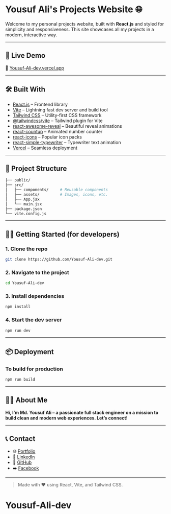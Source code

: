 # Yousuf Ali's Projects Website 🌐

Welcome to my personal projects website, built with **React.js** and styled for simplicity and responsiveness. This site showcases all my projects in a modern, interactive way.

---

## 🚀 Live Demo

🔗 [Yousuf-Ali-dev.vercel.app](https://Yousuf-Ali-dev.vercel.app)

---

## 🛠️ Built With

- [React.js](https://reactjs.org/) – Frontend library
- [Vite](https://vitejs.dev/) – Lightning fast dev server and build tool
- [Tailwind CSS](https://tailwindcss.com/) – Utility-first CSS framework
- [@tailwindcss/vite](https://www.npmjs.com/package/@tailwindcss/vite) – Tailwind plugin for Vite
- [react-awesome-reveal](https://www.npmjs.com/package/react-awesome-reveal) – Beautiful reveal animations
- [react-countup](https://www.npmjs.com/package/react-countup) – Animated number counter
- [react-icons](https://react-icons.github.io/react-icons/) – Popular icon packs
- [react-simple-typewriter](https://www.npmjs.com/package/react-simple-typewriter) – Typewriter text animation
- [Vercel](https://vercel.com/) – Seamless deployment

---

## 📁 Project Structure

```bash
├── public/
├── src/
│   ├── components/     # Reusable components
│   ├── assets/         # Images, icons, etc.
│   ├── App.jsx
│   └── main.jsx
├── package.json
└── vite.config.js
```

---

## 🧑‍💻 Getting Started (for developers)

### 1. Clone the repo

```bash
git clone https://github.com/Yousuf-Ali-dev.git
```

### 2. Navigate to the project

```bash
cd Yousuf-Ali-dev
```

### 3. Install dependencies

```bash
npm install
```

### 4. Start the dev server

```bash
npm run dev
```

---

## 📦 Deployment

### To build for production

```bash
npm run build
```

---

## 🙋‍♂️ About Me

**Hi, I’m Md. Yousuf Ali – a passionate full stack engineer on a mission to build clean and modern web experiences. Let’s connect!**

---

## 📞 Contact

- 🌐 [Portfolio](https://yousufali-portfolio.vercel.app/)
- 💼 [LinkedIn](https://www.linkedin.com/in/yousufali156)
- 🐙 [GitHub](https://github.com/yousufali156)
- ➡️ [Facebook](https://www.facebook.com/yousufali156)

---

> Made with ❤️ using React, Vite, and Tailwind CSS.
# Yousuf-Ali-dev
